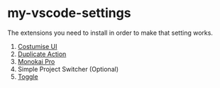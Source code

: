 # my-vscode-settings
The extensions you need to install in order to make that setting works.

 1. [Costumise UI](https://marketplace.visualstudio.com/items?itemName=iocave.customize-ui)
 2. [Duplicate Action](https://marketplace.visualstudio.com/items?itemName=mrmlnc.vscode-duplicate)
 3. [Monokai Pro](https://marketplace.visualstudio.com/items?itemName=monokai.theme-monokai-pro-vscode)
 4. Simple Project Switcher (Optional)
 5. [Toggle](https://marketplace.visualstudio.com/items?itemName=rebornix.toggle)

